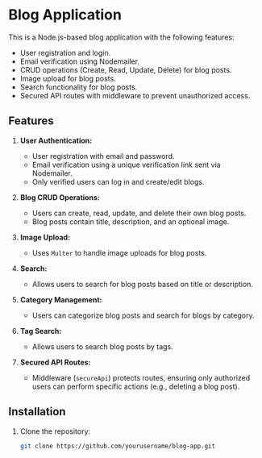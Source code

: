 # Blog Application

This is a Node.js-based blog application with the following features:

- User registration and login.
- Email verification using Nodemailer.
- CRUD operations (Create, Read, Update, Delete) for blog posts.
- Image upload for blog posts.
- Search functionality for blog posts.
- Secured API routes with middleware to prevent unauthorized access.

## Features

1. **User Authentication:**
   - User registration with email and password.
   - Email verification using a unique verification link sent via Nodemailer.
   - Only verified users can log in and create/edit blogs.

2. **Blog CRUD Operations:**
   - Users can create, read, update, and delete their own blog posts.
   - Blog posts contain title, description, and an optional image.

3. **Image Upload:**
   - Uses `Multer` to handle image uploads for blog posts.

4. **Search:**
   - Allows users to search for blog posts based on title or description.
   
5. **Category Management:**
   - Users can categorize blog posts and search for blogs by category.

6. **Tag Search:**
   - Allows users to search blog posts by tags.

7. **Secured API Routes:**
   - Middleware (`secureApi`) protects routes, ensuring only authorized users can perform specific actions (e.g., deleting a blog post).

## Installation

1. Clone the repository:

   ```bash
   git clone https://github.com/yourusername/blog-app.git
